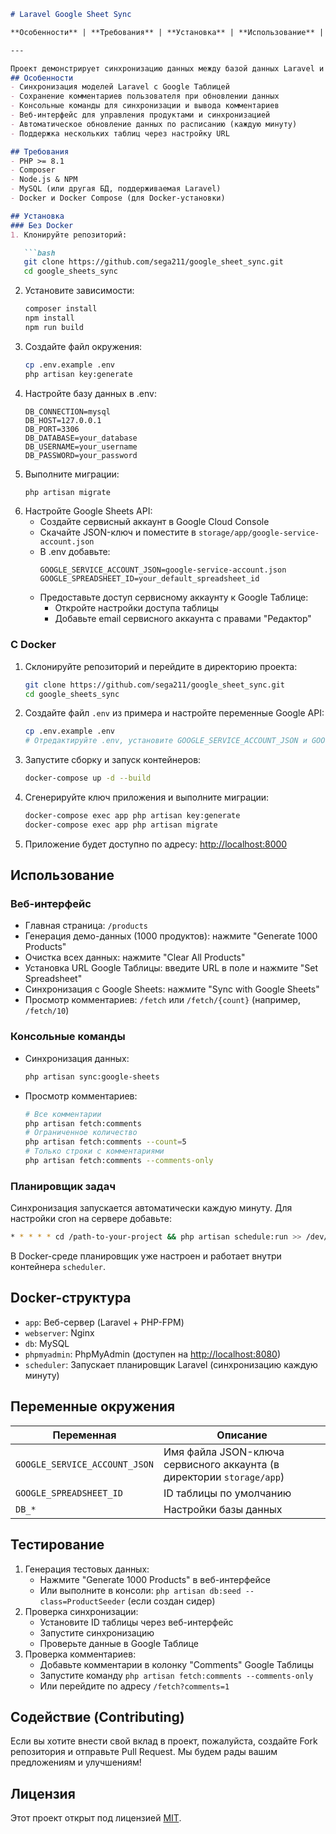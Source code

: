 ```markdown
# Laravel Google Sheet Sync

**Особенности** | **Требования** | **Установка** | **Использование** | **Тестирование** | **Лицензия**

---

Проект демонстрирует синхронизацию данных между базой данных Laravel и Google Sheets, включая обработку комментариев.
## Особенности
- Синхронизация моделей Laravel с Google Таблицей
- Сохранение комментариев пользователя при обновлении данных
- Консольные команды для синхронизации и вывода комментариев
- Веб-интерфейс для управления продуктами и синхронизацией
- Автоматическое обновление данных по расписанию (каждую минуту)
- Поддержка нескольких таблиц через настройку URL

## Требования
- PHP >= 8.1
- Composer
- Node.js & NPM
- MySQL (или другая БД, поддерживаемая Laravel)
- Docker и Docker Compose (для Docker-установки)

## Установка
### Без Docker
1. Клонируйте репозиторий:

   ```bash
   git clone https://github.com/sega211/google_sheet_sync.git
   cd google_sheets_sync
   ```
2. Установите зависимости:
   ```bash
   composer install
   npm install
   npm run build
   ```
3. Создайте файл окружения:
   ```bash
   cp .env.example .env
   php artisan key:generate
   ```
4. Настройте базу данных в .env:
   ```env
   DB_CONNECTION=mysql
   DB_HOST=127.0.0.1
   DB_PORT=3306
   DB_DATABASE=your_database
   DB_USERNAME=your_username
   DB_PASSWORD=your_password
   ```
5. Выполните миграции:
   ```bash
   php artisan migrate
   ```
6. Настройте Google Sheets API:
   - Создайте сервисный аккаунт в Google Cloud Console
   - Скачайте JSON-ключ и поместите в `storage/app/google-service-account.json`
   - В .env добавьте:
        ```env
        GOOGLE_SERVICE_ACCOUNT_JSON=google-service-account.json
        GOOGLE_SPREADSHEET_ID=your_default_spreadsheet_id
        ```
   - Предоставьте доступ сервисному аккаунту к Google Таблице:
        - Откройте настройки доступа таблицы
        - Добавьте email сервисного аккаунта с правами "Редактор"
### С Docker
1. Склонируйте репозиторий и перейдите в директорию проекта:
   ```bash
   git clone https://github.com/sega211/google_sheet_sync.git
   cd google_sheets_sync
   ```
2. Создайте файл `.env` из примера и настройте переменные Google API:
   ```bash
   cp .env.example .env
   # Отредактируйте .env, установите GOOGLE_SERVICE_ACCOUNT_JSON и GOOGLE_SPREADSHEET_ID
   ```
3. Запустите сборку и запуск контейнеров:
   ```bash
   docker-compose up -d --build
   ```
4. Сгенерируйте ключ приложения и выполните миграции:
   ```bash
   docker-compose exec app php artisan key:generate
   docker-compose exec app php artisan migrate
   ```
5. Приложение будет доступно по адресу: [http://localhost:8000](http://localhost:8000)
## Использование
### Веб-интерфейс
- Главная страница: `/products`
- Генерация демо-данных (1000 продуктов): нажмите "Generate 1000 Products"
- Очистка всех данных: нажмите "Clear All Products"
- Установка URL Google Таблицы: введите URL в поле и нажмите "Set Spreadsheet"
- Синхронизация с Google Sheets: нажмите "Sync with Google Sheets"
- Просмотр комментариев: `/fetch` или `/fetch/{count}` (например, `/fetch/10`)
### Консольные команды
- Синхронизация данных:
  ```bash
  php artisan sync:google-sheets
  ```
- Просмотр комментариев:
  ```bash
  # Все комментарии
  php artisan fetch:comments
  # Ограниченное количество
  php artisan fetch:comments --count=5
  # Только строки с комментариями
  php artisan fetch:comments --comments-only
  ```
### Планировщик задач
Синхронизация запускается автоматически каждую минуту. Для настройки cron на сервере добавьте:
```bash
* * * * * cd /path-to-your-project && php artisan schedule:run >> /dev/null 2>&1
```
В Docker-среде планировщик уже настроен и работает внутри контейнера `scheduler`.
## Docker-структура
- `app`: Веб-сервер (Laravel + PHP-FPM)
- `webserver`: Nginx
- `db`: MySQL
- `phpmyadmin`: PhpMyAdmin (доступен на [http://localhost:8080](http://localhost:8080))
- `scheduler`: Запускает планировщик Laravel (синхронизацию каждую минуту)
## Переменные окружения
| Переменная                     | Описание                                  |
|--------------------------------|-------------------------------------------|
| `GOOGLE_SERVICE_ACCOUNT_JSON`  | Имя файла JSON-ключа сервисного аккаунта (в директории `storage/app`) |
| `GOOGLE_SPREADSHEET_ID`        | ID таблицы по умолчанию                   |
| `DB_*`                         | Настройки базы данных                     |
## Тестирование
1. Генерация тестовых данных:
   - Нажмите "Generate 1000 Products" в веб-интерфейсе
   - Или выполните в консоли: `php artisan db:seed --class=ProductSeeder` (если создан сидер)
2. Проверка синхронизации:
   - Установите ID таблицы через веб-интерфейс
   - Запустите синхронизацию
   - Проверьте данные в Google Таблице
3. Проверка комментариев:
   - Добавьте комментарии в колонку "Comments" Google Таблицы
   - Запустите команду `php artisan fetch:comments --comments-only`
   - Или перейдите по адресу `/fetch?comments=1`
## Содействие (Contributing)
Если вы хотите внести свой вклад в проект, пожалуйста, создайте Fork репозитория и отправьте Pull Request. Мы будем рады вашим предложениям и улучшениям!
## Лицензия
Этот проект открыт под лицензией [MIT](LICENSE).
```
